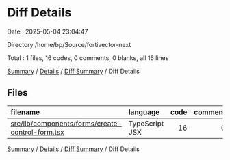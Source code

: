 # Diff Details

Date : 2025-05-04 23:04:47

Directory /home/bp/Source/fortivector-next

Total : 1 files,  16 codes, 0 comments, 0 blanks, all 16 lines

[Summary](results.md) / [Details](details.md) / [Diff Summary](diff.md) / Diff Details

## Files
| filename | language | code | comment | blank | total |
| :--- | :--- | ---: | ---: | ---: | ---: |
| [src/lib/components/forms/create-control-form.tsx](/src/lib/components/forms/create-control-form.tsx) | TypeScript JSX | 16 | 0 | 0 | 16 |

[Summary](results.md) / [Details](details.md) / [Diff Summary](diff.md) / Diff Details